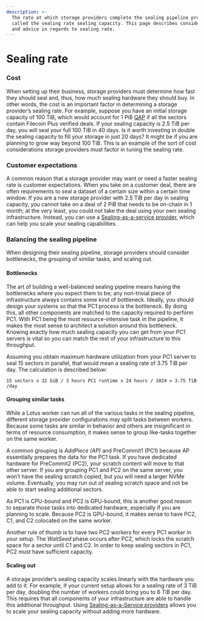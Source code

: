 ```yaml
---
description: >-
  The rate at which storage providers complete the sealing pipeline process is
  called the sealing rate sealing capacity. This page describes considerations
  and advice in regards to sealing rate.
---
```


# Sealing rate

### Cost

When setting up their business, storage providers must determine how fast they should seal and, thus, how much sealing hardware they should buy. In other words, the cost is an important factor in determining a storage provider’s sealing rate. For example, suppose you have an initial storage capacity of 100 TiB, which would account for 1 PiB [QAP](https://docs.filecoin.io/storage-provider/architecture/sealing-rate/) if all the sectors contain Filecoin Plus verified deals. If your sealing capacity is 2.5 TiB per day, you will seal your full 100 TiB in 40 days. Is it worth investing in double the sealing capacity to fill your storage in just 20 days? It might be if you are planning to grow way beyond 100 TiB. This is an example of the sort of cost considerations storage providers must factor in tuning the sealing rate.

### Customer expectations

A common reason that a storage provider may want or need a faster sealing rate is customer expectations. When you take on a customer deal, there are often requirements to seal a dataset of a certain size within a certain time window. If you are a new storage provider with 2.5 TiB per day in sealing capacity, you cannot take on a deal of 2 PiB that needs to be on-chain in 1 month; at the very least, you could not take the deal using your own sealing infrastructure. Instead, you can use a [Sealing-as-a-service provider](https://docs.filecoin.io/storage-provider/architecture/sealing-as-a-service/), which can help you scale your sealing capabilities.

### Balancing the sealing pipeline

When designing their sealing pipeline, storage providers should consider bottlenecks, the grouping of similar tasks, and scaling out.

#### Bottlenecks

The art of building a well-balanced sealing pipeline means having the bottlenecks where you expect them to be; any non-trivial piece of infrastructure always contains some kind of bottleneck. Ideally, you should design your systems so that the PC1 process is the bottleneck. By doing this, all other components are matched to the capacity required to perform PC1. With PC1 being the most resource-intensive task in the pipeline, it makes the most sense to architect a solution around this bottleneck. Knowing exactly how much sealing capacity you can get from your PC1 servers is vital so you can match the rest of your infrastructure to this throughput.

Assuming you obtain maximum hardware utilization from your PC1 server to seal 15 sectors in parallel, that would mean a sealing rate of 3.75 TiB per day. The calculation is described below:

```plaintext
15 sectors x 32 GiB / 3 hours PC1 runtime x 24 hours / 1024 = 3.75 TiB /day
```

#### Grouping similar tasks

While a Lotus worker can run all of the various tasks in the sealing pipeline, different storage provider configurations may split tasks between workers. Because some tasks are similar in behavior and others are insignificant in terms of resource consumption, it makes sense to group like-tasks together on the same worker.

A common grouping is _AddPiece (AP)_ and PreCommit1 (PC1) because AP essentially prepares the data for the PC1 task. If you have dedicated hardware for PreCommit2 (PC2), your scratch content will move to that other server. If you are grouping PC1 and PC2 on the same server, you won’t have the sealing scratch copied, but you will need a larger NVMe volume. Eventually, you may run out of sealing scratch space and not be able to start sealing additional sectors.

As PC1 is CPU-bound and PC2 is GPU-bound, this is another good reason to separate those tasks into dedicated hardware, especially if you are planning to scale. Because PC2 is GPU-bound, it makes sense to have PC2, C1, and C2 colocated on the same worker.

Another rule of thumb is to have two PC2 workers for every PC1 worker in your setup. The _WaitSeed_ phase occurs after PC2, which locks the scratch space for a sector until C1 and C2. In order to keep sealing sectors in PC1, PC2 must have sufficient capacity.

#### Scaling out

A storage provider’s sealing capacity scales linearly with the hardware you add to it. For example, if your current setup allows for a sealing rate of 3 TiB per day, doubling the number of workers could bring you to 6 TiB per day. This requires that all components of your infrastructure are able to handle this additional throughput. Using [Sealing-as-a-Service providers](https://docs.filecoin.io/storage-provider/architecture/sealing-as-a-service/) allows you to scale your sealing capacity without adding more hardware.
